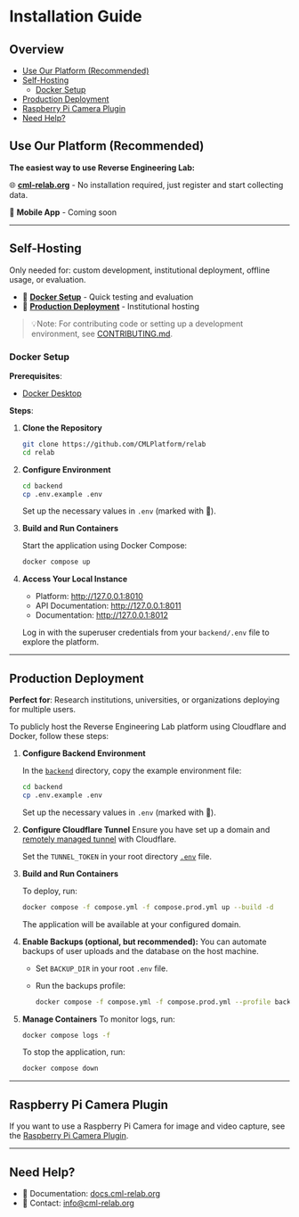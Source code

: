 # Installation Guide

## Overview

- [Use Our Platform (Recommended)](#use-our-platform-recommended)
- [Self-Hosting](#self-hosting)
  - [Docker Setup](#docker-setup)
- [Production Deployment](#production-deployment)
- [Raspberry Pi Camera Plugin](#raspberry-pi-camera-plugin)
- [Need Help?](#need-help)

## Use Our Platform (Recommended)

**The easiest way to use Reverse Engineering Lab:**

🌐 **[cml-relab.org](https://cml-relab.org)** - No installation required, just register and start collecting data.

📱 **Mobile App** - Coming soon

______________________________________________________________________

## Self-Hosting

Only needed for: custom development, institutional deployment, offline usage, or evaluation.

- 🐳 **[Docker Setup](#docker-setup)** - Quick testing and evaluation
- 🏢 **[Production Deployment](#production-deployment)** - Institutional hosting

> 💡Note: For contributing code or setting up a development environment, see [CONTRIBUTING.md](CONTRIBUTING.md).

### Docker Setup

**Prerequisites**:

- [Docker Desktop](https://docs.docker.com/get-started/get-docker/)

**Steps**:

1. **Clone the Repository**

   ```bash
   git clone https://github.com/CMLPlatform/relab
   cd relab
   ```

1. **Configure Environment**

   ```bash
   cd backend
   cp .env.example .env
   ```

   Set up the necessary values in `.env` (marked with 🔀).

1. **Build and Run Containers**

   Start the application using Docker Compose:

   ```bash
   docker compose up
   ```

1. **Access Your Local Instance**

   - Platform: <http://127.0.0.1:8010>
   - API Documentation: <http://127.0.0.1:8011>
   - Documentation: <http://127.0.0.1:8012>

   Log in with the superuser credentials from your `backend/.env` file to explore the platform.

______________________________________________________________________

## Production Deployment

**Perfect for**: Research institutions, universities, or organizations deploying for multiple users.

To publicly host the Reverse Engineering Lab platform using Cloudflare and Docker, follow these steps:

1. **Configure Backend Environment**

   In the [`backend`](backend) directory, copy the example environment file:

   ```bash
   cd backend
   cp .env.example .env
   ```

   Set up the necessary values in `.env` (marked with 🔀).

1. **Configure Cloudflare Tunnel**
   Ensure you have set up a domain and [remotely managed tunnel](https://developers.cloudflare.com/cloudflare-one/connections/connect-networks/configure-tunnels/cloudflared-parameters/) with Cloudflare.

   Set the `TUNNEL_TOKEN` in your root directory [`.env`](.env) file.

1. **Build and Run Containers**

   To deploy, run:

   ```bash
   docker compose -f compose.yml -f compose.prod.yml up --build -d
   ```

   The application will be available at your configured domain.

1. **Enable Backups (optional, but recommended):**
   You can automate backups of user uploads and the database on the host machine.

   - Set `BACKUP_DIR` in your root `.env` file.

   - Run the backups profile:

     ```bash
     docker compose -f compose.yml -f compose.prod.yml --profile backups up -d
     ```

1. **Manage Containers**
   To monitor logs, run:

   ```bash
   docker compose logs -f
   ```

   To stop the application, run:

   ```bash
   docker compose down
   ```

______________________________________________________________________

## Raspberry Pi Camera Plugin

If you want to use a Raspberry Pi Camera for image and video capture, see the [Raspberry Pi Camera Plugin](https://github.com/CMLPlatform/relab-rpi-cam-plugin).

______________________________________________________________________

## Need Help?

- 📖 Documentation: [docs.cml-relab.org](https://docs.cml-relab.org)
- 📧 Contact: <info@cml-relab.org>
